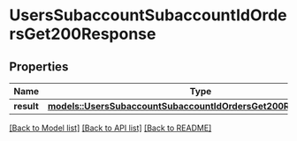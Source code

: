 # UsersSubaccountSubaccountIdOrdersGet200Response

## Properties

Name | Type | Description | Notes
------------ | ------------- | ------------- | -------------
**result** | [**models::UsersSubaccountSubaccountIdOrdersGet200ResponseResult**](_users_subaccount__subaccount_id__orders_get_200_response_result.md) |  | 

[[Back to Model list]](../README.md#documentation-for-models) [[Back to API list]](../README.md#documentation-for-api-endpoints) [[Back to README]](../README.md)


